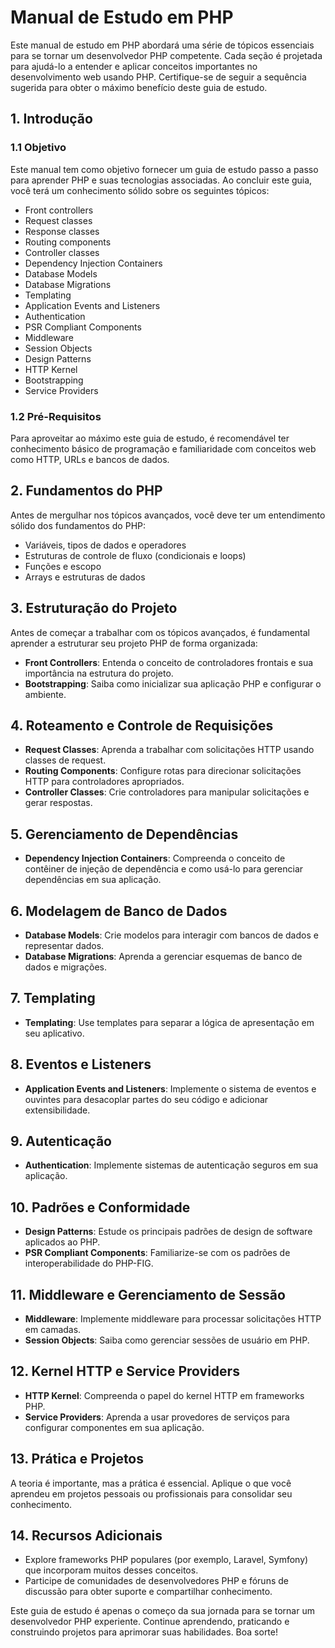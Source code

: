# Manual de Estudo em PHP

Este manual de estudo em PHP abordará uma série de tópicos essenciais para se tornar um desenvolvedor PHP competente. Cada seção é projetada para ajudá-lo a entender e aplicar conceitos importantes no desenvolvimento web usando PHP. Certifique-se de seguir a sequência sugerida para obter o máximo benefício deste guia de estudo.

## 1. Introdução

### 1.1 Objetivo

Este manual tem como objetivo fornecer um guia de estudo passo a passo para aprender PHP e suas tecnologias associadas. Ao concluir este guia, você terá um conhecimento sólido sobre os seguintes tópicos:

- Front controllers
- Request classes
- Response classes
- Routing components
- Controller classes
- Dependency Injection Containers
- Database Models
- Database Migrations
- Templating
- Application Events and Listeners
- Authentication
- PSR Compliant Components
- Middleware
- Session Objects
- Design Patterns
- HTTP Kernel
- Bootstrapping
- Service Providers

### 1.2 Pré-Requisitos

Para aproveitar ao máximo este guia de estudo, é recomendável ter conhecimento básico de programação e familiaridade com conceitos web como HTTP, URLs e bancos de dados.

## 2. Fundamentos do PHP

Antes de mergulhar nos tópicos avançados, você deve ter um entendimento sólido dos fundamentos do PHP:

- Variáveis, tipos de dados e operadores
- Estruturas de controle de fluxo (condicionais e loops)
- Funções e escopo
- Arrays e estruturas de dados

## 3. Estruturação do Projeto

Antes de começar a trabalhar com os tópicos avançados, é fundamental aprender a estruturar seu projeto PHP de forma organizada:

- **Front Controllers**: Entenda o conceito de controladores frontais e sua importância na estrutura do projeto.
- **Bootstrapping**: Saiba como inicializar sua aplicação PHP e configurar o ambiente.

## 4. Roteamento e Controle de Requisições

- **Request Classes**: Aprenda a trabalhar com solicitações HTTP usando classes de request.
- **Routing Components**: Configure rotas para direcionar solicitações HTTP para controladores apropriados.
- **Controller Classes**: Crie controladores para manipular solicitações e gerar respostas.

## 5. Gerenciamento de Dependências

- **Dependency Injection Containers**: Compreenda o conceito de contêiner de injeção de dependência e como usá-lo para gerenciar dependências em sua aplicação.

## 6. Modelagem de Banco de Dados

- **Database Models**: Crie modelos para interagir com bancos de dados e representar dados.
- **Database Migrations**: Aprenda a gerenciar esquemas de banco de dados e migrações.

## 7. Templating

- **Templating**: Use templates para separar a lógica de apresentação em seu aplicativo.

## 8. Eventos e Listeners

- **Application Events and Listeners**: Implemente o sistema de eventos e ouvintes para desacoplar partes do seu código e adicionar extensibilidade.

## 9. Autenticação

- **Authentication**: Implemente sistemas de autenticação seguros em sua aplicação.

## 10. Padrões e Conformidade

- **Design Patterns**: Estude os principais padrões de design de software aplicados ao PHP.
- **PSR Compliant Components**: Familiarize-se com os padrões de interoperabilidade do PHP-FIG.

## 11. Middleware e Gerenciamento de Sessão

- **Middleware**: Implemente middleware para processar solicitações HTTP em camadas.
- **Session Objects**: Saiba como gerenciar sessões de usuário em PHP.

## 12. Kernel HTTP e Service Providers

- **HTTP Kernel**: Compreenda o papel do kernel HTTP em frameworks PHP.
- **Service Providers**: Aprenda a usar provedores de serviços para configurar componentes em sua aplicação.

## 13. Prática e Projetos

A teoria é importante, mas a prática é essencial. Aplique o que você aprendeu em projetos pessoais ou profissionais para consolidar seu conhecimento.

## 14. Recursos Adicionais

- Explore frameworks PHP populares (por exemplo, Laravel, Symfony) que incorporam muitos desses conceitos.
- Participe de comunidades de desenvolvedores PHP e fóruns de discussão para obter suporte e compartilhar conhecimento.

Este guia de estudo é apenas o começo da sua jornada para se tornar um desenvolvedor PHP experiente. Continue aprendendo, praticando e construindo projetos para aprimorar suas habilidades. Boa sorte!
